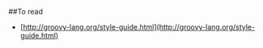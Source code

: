 






##To read

- [http://groovy-lang.org/style-guide.html](http://groovy-lang.org/style-guide.html)